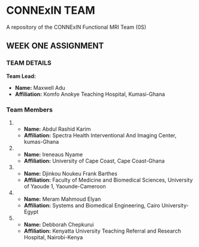 # CONNExIN TEAM
A repository of the CONNExIN Functional MRI Team (0S)

## WEEK ONE ASSIGNMENT
### TEAM DETAILS 
**Team Lead:**
- **Name:** Maxwell Adu
- **Affiliation:** Komfo Anokye Teaching Hospital, Kumasi-Ghana 

### Team Members 
1.
   - **Name:** Abdul Rashid Karim
   - **Affiliation:** Spectra Health Interventional And Imaging Center, kumas-Ghana
2.
   - **Name:** Ireneaus Nyame 
   - **Affiliation:** University of Cape Coast, Cape Coast-Ghana
3.
   - **Name:** Djinkou Noukeu Frank Barthes
   - **Affiliation:** Faculty of Medicine and Biomedical Sciences, University of Yaoude 1, Yaounde-Cameroon 
4.
   - **Name:** Meram Mahmoud Elyan 
   - **Affiliation:** Systems and Biomedical Engineering, Cairo University-Egypt
5.
   - **Name:** Debborah Chepkurui
   - **Affiliation:** Kenyatta University Teaching Referral and Research Hospital, Nairobi-Kenya 


